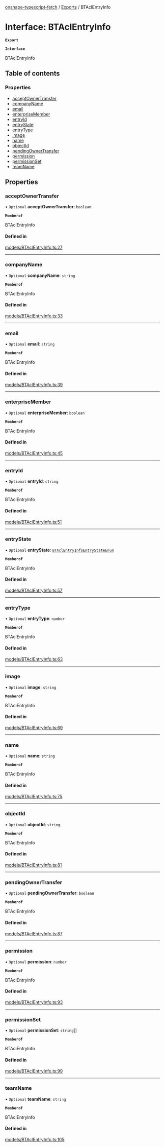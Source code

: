 [onshape-typescript-fetch](../README.md) / [Exports](../modules.md) / BTAclEntryInfo

# Interface: BTAclEntryInfo

**`Export`**

**`Interface`**

BTAclEntryInfo

## Table of contents

### Properties

- [acceptOwnerTransfer](BTAclEntryInfo.md#acceptownertransfer)
- [companyName](BTAclEntryInfo.md#companyname)
- [email](BTAclEntryInfo.md#email)
- [enterpriseMember](BTAclEntryInfo.md#enterprisemember)
- [entryId](BTAclEntryInfo.md#entryid)
- [entryState](BTAclEntryInfo.md#entrystate)
- [entryType](BTAclEntryInfo.md#entrytype)
- [image](BTAclEntryInfo.md#image)
- [name](BTAclEntryInfo.md#name)
- [objectId](BTAclEntryInfo.md#objectid)
- [pendingOwnerTransfer](BTAclEntryInfo.md#pendingownertransfer)
- [permission](BTAclEntryInfo.md#permission)
- [permissionSet](BTAclEntryInfo.md#permissionset)
- [teamName](BTAclEntryInfo.md#teamname)

## Properties

### acceptOwnerTransfer

• `Optional` **acceptOwnerTransfer**: `boolean`

**`Memberof`**

BTAclEntryInfo

#### Defined in

[models/BTAclEntryInfo.ts:27](https://github.com/toebes/onshape-typescript-fetch/blob/3e11ae1/models/BTAclEntryInfo.ts#L27)

___

### companyName

• `Optional` **companyName**: `string`

**`Memberof`**

BTAclEntryInfo

#### Defined in

[models/BTAclEntryInfo.ts:33](https://github.com/toebes/onshape-typescript-fetch/blob/3e11ae1/models/BTAclEntryInfo.ts#L33)

___

### email

• `Optional` **email**: `string`

**`Memberof`**

BTAclEntryInfo

#### Defined in

[models/BTAclEntryInfo.ts:39](https://github.com/toebes/onshape-typescript-fetch/blob/3e11ae1/models/BTAclEntryInfo.ts#L39)

___

### enterpriseMember

• `Optional` **enterpriseMember**: `boolean`

**`Memberof`**

BTAclEntryInfo

#### Defined in

[models/BTAclEntryInfo.ts:45](https://github.com/toebes/onshape-typescript-fetch/blob/3e11ae1/models/BTAclEntryInfo.ts#L45)

___

### entryId

• `Optional` **entryId**: `string`

**`Memberof`**

BTAclEntryInfo

#### Defined in

[models/BTAclEntryInfo.ts:51](https://github.com/toebes/onshape-typescript-fetch/blob/3e11ae1/models/BTAclEntryInfo.ts#L51)

___

### entryState

• `Optional` **entryState**: [`BTAclEntryInfoEntryStateEnum`](../modules.md#btaclentryinfoentrystateenum-1)

**`Memberof`**

BTAclEntryInfo

#### Defined in

[models/BTAclEntryInfo.ts:57](https://github.com/toebes/onshape-typescript-fetch/blob/3e11ae1/models/BTAclEntryInfo.ts#L57)

___

### entryType

• `Optional` **entryType**: `number`

**`Memberof`**

BTAclEntryInfo

#### Defined in

[models/BTAclEntryInfo.ts:63](https://github.com/toebes/onshape-typescript-fetch/blob/3e11ae1/models/BTAclEntryInfo.ts#L63)

___

### image

• `Optional` **image**: `string`

**`Memberof`**

BTAclEntryInfo

#### Defined in

[models/BTAclEntryInfo.ts:69](https://github.com/toebes/onshape-typescript-fetch/blob/3e11ae1/models/BTAclEntryInfo.ts#L69)

___

### name

• `Optional` **name**: `string`

**`Memberof`**

BTAclEntryInfo

#### Defined in

[models/BTAclEntryInfo.ts:75](https://github.com/toebes/onshape-typescript-fetch/blob/3e11ae1/models/BTAclEntryInfo.ts#L75)

___

### objectId

• `Optional` **objectId**: `string`

**`Memberof`**

BTAclEntryInfo

#### Defined in

[models/BTAclEntryInfo.ts:81](https://github.com/toebes/onshape-typescript-fetch/blob/3e11ae1/models/BTAclEntryInfo.ts#L81)

___

### pendingOwnerTransfer

• `Optional` **pendingOwnerTransfer**: `boolean`

**`Memberof`**

BTAclEntryInfo

#### Defined in

[models/BTAclEntryInfo.ts:87](https://github.com/toebes/onshape-typescript-fetch/blob/3e11ae1/models/BTAclEntryInfo.ts#L87)

___

### permission

• `Optional` **permission**: `number`

**`Memberof`**

BTAclEntryInfo

#### Defined in

[models/BTAclEntryInfo.ts:93](https://github.com/toebes/onshape-typescript-fetch/blob/3e11ae1/models/BTAclEntryInfo.ts#L93)

___

### permissionSet

• `Optional` **permissionSet**: `string`[]

**`Memberof`**

BTAclEntryInfo

#### Defined in

[models/BTAclEntryInfo.ts:99](https://github.com/toebes/onshape-typescript-fetch/blob/3e11ae1/models/BTAclEntryInfo.ts#L99)

___

### teamName

• `Optional` **teamName**: `string`

**`Memberof`**

BTAclEntryInfo

#### Defined in

[models/BTAclEntryInfo.ts:105](https://github.com/toebes/onshape-typescript-fetch/blob/3e11ae1/models/BTAclEntryInfo.ts#L105)
